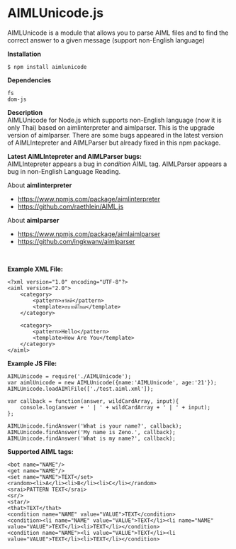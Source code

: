 # AIMLUnicode.js
AIMLUnicode is a module that allows you to parse AIML files and to find the correct answer to a given message (support non-English language)

**Installation**
```
$ npm install aimlunicode
```

**Dependencies**
```
fs
dom-js
```

**Description**<br />
AIMLUnicode for Node.js which supports non-English language (now it is only Thai) based on aimlinterpreter and aimlparser. This is the upgrade version of aimlparser. There are some bugs appeared in the latest version of AIMLIntepreter and AIMLParser but already fixed in this npm package.

**Latest AIMLIntepreter and AIMLParser bugs:**<br />
AIMLIntepreter appears a bug in *condition* AIML tag.
AIMLParser appears a bug in non-English Language Reading.
<br />

About **aimlinterpreter**
- https://www.npmjs.com/package/aimlinterpreter
- https://github.com/raethlein/AIML.js

About **aimlparser**
- https://www.npmjs.com/package/aimlaimlparser
- https://github.com/ingkwanv/aimlparser
<br />

**Example XML File:**
```
<?xml version="1.0" encoding="UTF-8"?>
<aiml version="2.0">
    <category>
        <pattern>สวัสดี</pattern>
        <template>สบายดีไหม</template>
    </category>

    <category>
        <pattern>Hello</pattern>
        <template>How Are You</template>
    </category>
</aiml>
```

**Example JS File:**
```
AIMLUnicode = require('./AIMLUnicode');
var aimlUnicode = new AIMLUnicode({name:'AIMLUnicode', age:'21'});
AIMLUnicode.loadAIMlFile(['./test.aiml.xml']);

var callback = function(answer, wildCardArray, input){
    console.log(answer + ' | ' + wildCardArray + ' | ' + input);
};

AIMLUnicode.findAnswer('What is your name?', callback);
AIMLUnicode.findAnswer('My name is Zeno.', callback);
AIMLUnicode.findAnswer('What is my name?', callback);
```

**Supported AIML tags:**
```
<bot name="NAME"/>
<get name="NAME"/>
<set name="NAME">TEXT</set>
<random><li>A</li><li>B</li><li>C</li></random>
<srai>PATTERN TEXT</srai>
<sr/>
<star/>
<that>TEXT</that>
<condition name="NAME" value="VALUE">TEXT</condition>
<condition><li name="NAME" value="VALUE">TEXT</li><li name="NAME" value="VALUE">TEXT</li><li>TEXT</li></condition>
<condition name="NAME"><li value="VALUE">TEXT</li><li value="VALUE">TEXT</li><li>TEXT</li></condition>
```